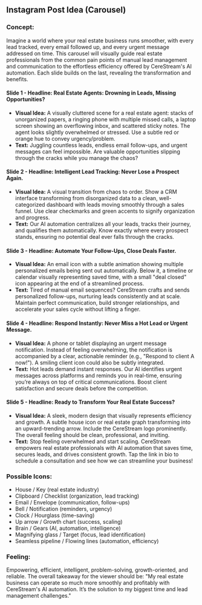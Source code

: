 ## Instagram Post Idea (Carousel)

### Concept:
Imagine a world where your real estate business runs smoother, with every lead tracked, every email followed up, and every urgent message addressed on time. This carousel will visually guide real estate professionals from the common pain points of manual lead management and communication to the effortless efficiency offered by CereStream's AI automation. Each slide builds on the last, revealing the transformation and benefits.

#### Slide 1 - **Headline: Real Estate Agents: Drowning in Leads, Missing Opportunities?**
*   **Visual Idea:** A visually cluttered scene for a real estate agent: stacks of unorganized papers, a ringing phone with multiple missed calls, a laptop screen showing an overflowing inbox, and scattered sticky notes. The agent looks slightly overwhelmed or stressed. Use a subtle red or orange hue to convey urgency/problem.
*   **Text:** Juggling countless leads, endless email follow-ups, and urgent messages can feel impossible. Are valuable opportunities slipping through the cracks while you manage the chaos?

#### Slide 2 - **Headline: Intelligent Lead Tracking: Never Lose a Prospect Again.**
*   **Visual Idea:** A visual transition from chaos to order. Show a CRM interface transforming from disorganized data to a clean, well-categorized dashboard with leads moving smoothly through a sales funnel. Use clear checkmarks and green accents to signify organization and progress.
*   **Text:** Our AI automation centralizes all your leads, tracks their journey, and qualifies them automatically. Know exactly where every prospect stands, ensuring no potential deal ever falls through the cracks.

#### Slide 3 - **Headline: Automate Your Follow-Ups, Close Deals Faster.**
*   **Visual Idea:** An email icon with a subtle animation showing multiple personalized emails being sent out automatically. Below it, a timeline or calendar visually representing saved time, with a small "deal closed" icon appearing at the end of a streamlined process.
*   **Text:** Tired of manual email sequences? CereStream crafts and sends personalized follow-ups, nurturing leads consistently and at scale. Maintain perfect communication, build stronger relationships, and accelerate your sales cycle without lifting a finger.

#### Slide 4 - **Headline: Respond Instantly: Never Miss a Hot Lead or Urgent Message.**
*   **Visual Idea:** A phone or tablet displaying an urgent message notification. Instead of feeling overwhelming, the notification is accompanied by a clear, actionable reminder (e.g., "Respond to client A now!"). A smiling client icon could also be subtly integrated.
*   **Text:** Hot leads demand instant responses. Our AI identifies urgent messages across platforms and reminds you in real-time, ensuring you’re always on top of critical communications. Boost client satisfaction and secure deals before the competition.

#### Slide 5 - **Headline: Ready to Transform Your Real Estate Success?**
*   **Visual Idea:** A sleek, modern design that visually represents efficiency and growth. A subtle house icon or real estate graph transforming into an upward-trending arrow. Include the CereStream logo prominently. The overall feeling should be clean, professional, and inviting.
*   **Text:** Stop feeling overwhelmed and start scaling. CereStream empowers real estate professionals with AI automation that saves time, secures leads, and drives consistent growth. Tap the link in bio to schedule a consultation and see how we can streamline your business!

### Possible Icons:
*   House / Key (real estate industry)
*   Clipboard / Checklist (organization, lead tracking)
*   Email / Envelope (communication, follow-ups)
*   Bell / Notification (reminders, urgency)
*   Clock / Hourglass (time-saving)
*   Up arrow / Growth chart (success, scaling)
*   Brain / Gears (AI, automation, intelligence)
*   Magnifying glass / Target (focus, lead identification)
*   Seamless pipeline / Flowing lines (automation, efficiency)

### Feeling:
Empowering, efficient, intelligent, problem-solving, growth-oriented, and reliable. The overall takeaway for the viewer should be: "My real estate business can operate so much more smoothly and profitably with CereStream's AI automation. It’s the solution to my biggest time and lead management challenges."